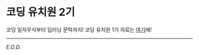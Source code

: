# 코딩 유치원 2기

코딩 일자무식부터 딥러닝 문턱까지!
코딩 유치원 1기 자료는 [여기](https://github.com/jessekim-ck/coding-kindergarten)에!

---
*E.O.D.*